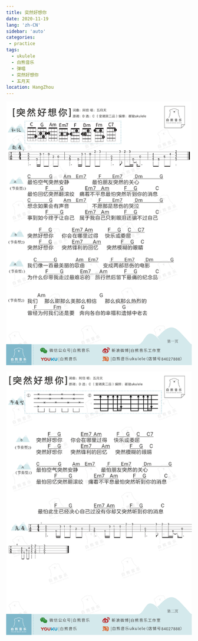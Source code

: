 ```yaml
---
title: 突然好想你
date: 2020-11-19
lang: 'zh-CN'
sidebar: 'auto'
categories:
 - practice
tags: 
  - ukulele 
  - 白熊音乐 
  - 弹唱 
  - 突然好想你
  - 五月天
location: HangZhou
---
```


![](/practice/弹唱_突然好想你.jpg) 

![](/practice/弹唱_突然好想你2.jpg) 
